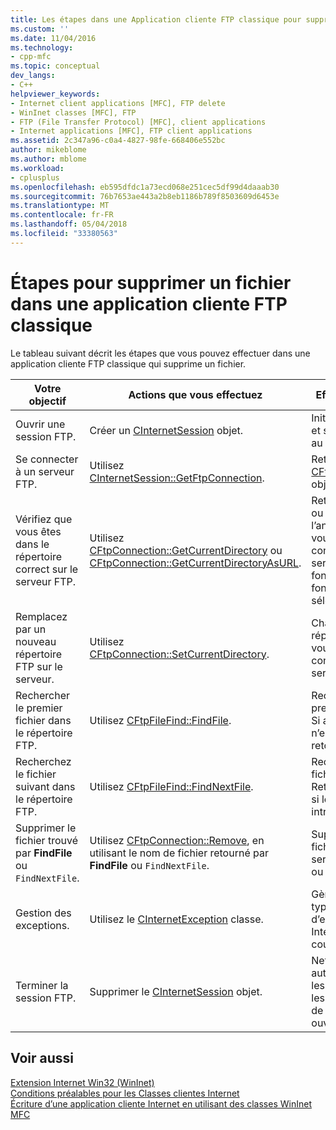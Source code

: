 ```yaml
---
title: Les étapes dans une Application cliente FTP classique pour supprimer un fichier | Documents Microsoft
ms.custom: ''
ms.date: 11/04/2016
ms.technology:
- cpp-mfc
ms.topic: conceptual
dev_langs:
- C++
helpviewer_keywords:
- Internet client applications [MFC], FTP delete
- WinInet classes [MFC], FTP
- FTP (File Transfer Protocol) [MFC], client applications
- Internet applications [MFC], FTP client applications
ms.assetid: 2c347a96-c0a4-4827-98fe-668406e552bc
author: mikeblome
ms.author: mblome
ms.workload:
- cplusplus
ms.openlocfilehash: eb595dfdc1a73ecd068e251cec5df99d4daaab30
ms.sourcegitcommit: 76b7653ae443a2b8eb1186b789f8503609d6453e
ms.translationtype: MT
ms.contentlocale: fr-FR
ms.lasthandoff: 05/04/2018
ms.locfileid: "33380563"
---
```

# <a name="steps-in-a-typical-ftp-client-application-to-delete-a-file"></a>Étapes pour supprimer un fichier dans une application cliente FTP classique
Le tableau suivant décrit les étapes que vous pouvez effectuer dans une application cliente FTP classique qui supprime un fichier.  
  
|Votre objectif|Actions que vous effectuez|Effects (Effets)|  
|---------------|----------------------|-------------|  
|Ouvrir une session FTP.|Créer un [CInternetSession](../mfc/reference/cinternetsession-class.md) objet.|Initialise WinInet et se connecte au serveur.|  
|Se connecter à un serveur FTP.|Utilisez [CInternetSession::GetFtpConnection](../mfc/reference/cinternetsession-class.md#getftpconnection).|Retourne un [CFtpConnection](../mfc/reference/cftpconnection-class.md) objet.|  
|Vérifiez que vous êtes dans le répertoire correct sur le serveur FTP.|Utilisez [CFtpConnection::GetCurrentDirectory](../mfc/reference/cftpconnection-class.md#getcurrentdirectory) ou [CFtpConnection::GetCurrentDirectoryAsURL](../mfc/reference/cftpconnection-class.md#getcurrentdirectoryasurl).|Retourne le nom ou l’URL de l’annuaire que vous êtes connecté sur le serveur, en fonction de la fonction membre sélectionné.|  
|Remplacez par un nouveau répertoire FTP sur le serveur.|Utilisez [CFtpConnection::SetCurrentDirectory](../mfc/reference/cftpconnection-class.md#setcurrentdirectory).|Change le répertoire que vous êtes connecté sur le serveur.|  
|Rechercher le premier fichier dans le répertoire FTP.|Utilisez [CFtpFileFind::FindFile](../mfc/reference/cftpfilefind-class.md#findfile).|Recherche le premier fichier. Si aucun fichier n’est trouvé, retourne FALSE.|  
|Recherchez le fichier suivant dans le répertoire FTP.|Utilisez [CFtpFileFind::FindNextFile](../mfc/reference/cftpfilefind-class.md#findnextfile).|Recherche le fichier suivant. Retourne FALSE si le fichier est introuvable.|  
|Supprimer le fichier trouvé par **FindFile** ou `FindNextFile`.|Utilisez [CFtpConnection::Remove](../mfc/reference/cftpconnection-class.md#remove), en utilisant le nom de fichier retourné par **FindFile** ou `FindNextFile`.|Supprime le fichier sur le serveur pour lire ou écrire.|  
|Gestion des exceptions.|Utilisez le [CInternetException](../mfc/reference/cinternetexception-class.md) classe.|Gère tous les types d’exceptions Internet courants.|  
|Terminer la session FTP.|Supprimer le [CInternetSession](../mfc/reference/cinternetsession-class.md) objet.|Nettoie automatiquement les connexions et les descripteurs de fichiers ouverts.|  
  
## <a name="see-also"></a>Voir aussi  
 [Extension Internet Win32 (WinInet)](../mfc/win32-internet-extensions-wininet.md)   
 [Conditions préalables pour les Classes clientes Internet](../mfc/prerequisites-for-internet-client-classes.md)   
 [Écriture d’une application cliente Internet en utilisant des classes WinInet MFC](../mfc/writing-an-internet-client-application-using-mfc-wininet-classes.md)
